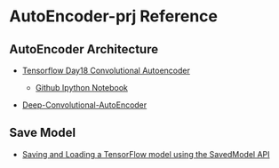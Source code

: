 # AutoEncoder-prj Reference 

## AutoEncoder Architecture
- [Tensorflow Day18 Convolutional Autoencoder](https://ithelp.ithome.com.tw/articles/10188326)
	- [Github Ipython Notebook](https://github.com/c1mone/Tensorflow-101/blob/master/notebooks/7_Convolutional_Autoencoder.ipynb)

- [Deep-Convolutional-AutoEncoder](https://github.com/arashsaber/Deep-Convolutional-AutoEncoder/blob/master/ConvolutionalAutoEncoder.py)

## Save Model
- [Saving and Loading a TensorFlow model using the SavedModel API](https://medium.com/@jsflo.dev/saving-and-loading-a-tensorflow-model-using-the-savedmodel-api-17645576527)

